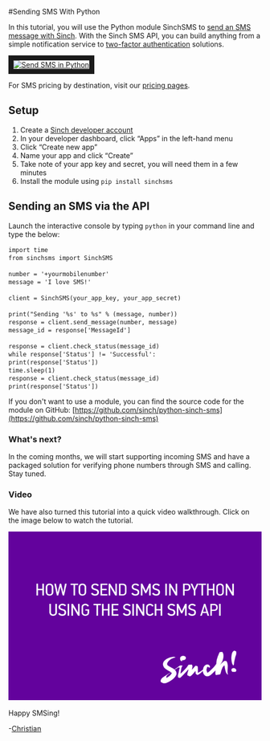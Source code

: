 #Sending SMS With Python

In this tutorial, you will use the Python module SinchSMS to [send an SMS message with Sinch](https://www.sinch.com/products/sms-api/ "SMS"). With the Sinch SMS API, you can build anything from a simple notification service to [two-factor authentication](https://www.sinch.com/features/sms-features/two-factor-authentication/ "Two Factor Authentication") solutions.

<a href="http://www.youtube.com/watch?feature=player_embedded&v=dE-xyeBNAvs" target="_blank"><img src="http://img.youtube.com/vi/dE-xyeBNAvs/0.jpg" 
alt="Send SMS in Python" width="240" height="180" border="10" /></a>

For SMS pricing by destination, visit our [pricing pages](https://www.sinch.com/pricing/sms-prices/ "SMS Prices").

## Setup

1.  Create a [Sinch developer account](www.sinch.com/signup)
2.  In your developer dashboard, click “Apps” in the left-hand menu
3.  Click “Create new app”
4.  Name your app and click “Create”
5.  Take note of your app key and secret, you will need them in a few minutes
6.  Install the module using `pip install sinchsms`

## Sending an SMS via the API

Launch the interactive console by typing `python` in your command line and type the below:

````
import time
from sinchsms import SinchSMS

number = '+yourmobilenumber'
message = 'I love SMS!'

client = SinchSMS(your_app_key, your_app_secret)

print("Sending '%s' to %s" % (message, number))
response = client.send_message(number, message)
message_id = response['MessageId']

response = client.check_status(message_id)
while response['Status'] != 'Successful':
print(response['Status'])
time.sleep(1)
response = client.check_status(message_id)
print(response['Status'])
````

If you don't want to use a module, you can find the source code for the module on GitHub: [https://github.com/sinch/python-sinch-sms](https://github.com/sinch/python-sinch-sms)

### What's next?

In the coming months, we will start supporting incoming SMS and have a packaged solution for verifying phone numbers through SMS and calling. Stay tuned.

### Video

We have also turned this tutorial into a quick video walkthrough. Click on the image below to watch the tutorial.

[![Sending SMS with Python](images/python.png)](https://www.youtube.com/watch?v=dE-xyeBNAvs)

Happy SMSing!

-[Christian](https://www.sinch.com/author/christian/)
